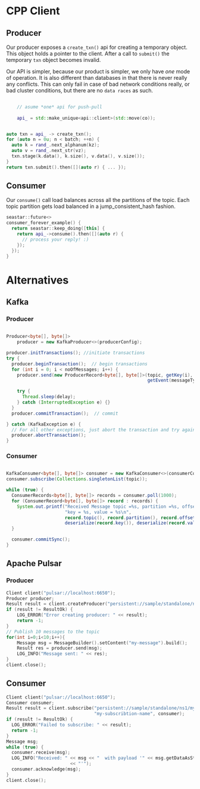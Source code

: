 # CPP Client

## Producer

Our producer exposes a `create_txn()` api for creating a temporary object.
This object holds a pointer to the client. After a call to `submit()`
the temporary `txn` object becomes invalid.

Our API is simpler, because our product is simpler, we only have
*one* mode of operation. It is also different than databases in that
there is never really any conflicts. This can only fail in case 
of bad network conditions really, or bad cluster conditions, 
but there are no `data races` as such. 

```cpp
 
    // asume *one* api for push-pull
    
    api_ = std::make_unique<api::client>(std::move(co));
```

```cpp

auto txn = api_ -> create_txn();
for (auto n = 0u; n < batch; ++n) {
  auto k = rand_.next_alphanum(kz);
  auto v = rand_.next_str(vz);
  txn.stage(k.data(), k.size(), v.data(), v.size());
}
return txn.submit().then([](auto r) { ... });

```

## Consumer 

Our `consume()` call load balances across all the partitions of the topic.
Each topic partition gets load balanced in a jump_consistent_hash fashion.


```cpp 
seastar::future<>
consumer_forever_example() {
  return seastar::keep_doing([this] {
    return api_->consume().then([](auto r) {
      // process your reply! :)
    });
  });
}
```

# Alternatives
## Kafka

### Producer

```java 

Producer<byte[], byte[]>
    producer = new KafkaProducer<>(producerConfig);

producer.initTransactions(); //initiate transactions
try {
  producer.beginTransaction();  // begin transactions
  for (int i = 0; i < noOfMessages; i++) {
    producer.send(new ProducerRecord<byte[], byte[]>(topic, getKey(i),
                                                     getEvent(messageType, i)));

    try {
      Thread.sleep(delay);
    } catch (InterruptedException e) {}
  }
  producer.commitTransaction();  // commit

} catch (KafkaException e) {
  // For all other exceptions, just abort the transaction and try again.
  producer.abortTransaction();
}
```

### Consumer 

```java

KafkaConsumer<byte[], byte[]> consumer = new KafkaConsumer<>(consumerConfig);
consumer.subscribe(Collections.singletonList(topic));

while (true) {
  ConsumerRecords<byte[], byte[]> records = consumer.poll(1000);
  for (ConsumerRecord<byte[], byte[]> record : records) {
    System.out.printf("Received Message topic =%s, partition =%s, offset = %d, "
                      "key = %s, value = %s\n",
                      record.topic(), record.partition(), record.offset(),
                      deserialize(record.key()), deserialize(record.value()));
  }

  consumer.commitSync();
}
```

## Apache Pulsar

### Producer 

```cpp
Client client("pulsar://localhost:6650");
Producer producer;
Result result = client.createProducer("persistent://sample/standalone/ns1/my-topic", producer);
if (result != ResultOk) {
    LOG_ERROR("Error creating producer: " << result);
    return -1;
}
// Publish 10 messages to the topic
for(int i=0;i<10;i++){
    Message msg = MessageBuilder().setContent("my-message").build();
    Result res = producer.send(msg);
    LOG_INFO("Message sent: " << res);
}
client.close();
```

## Consumer


```cpp 
Client client("pulsar://localhost:6650");
Consumer consumer;
Result result = client.subscribe("persistent://sample/standalone/ns1/my-topic",
                                 "my-subscribtion-name", consumer);
if (result != ResultOk) {
  LOG_ERROR("Failed to subscribe: " << result);
  return -1;
}
Message msg;
while (true) {
  consumer.receive(msg);
  LOG_INFO("Received: " << msg << "  with payload '" << msg.getDataAsString()
                        << "'");
  consumer.acknowledge(msg);
}
client.close();
```
